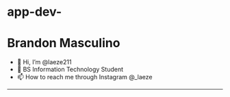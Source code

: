 # app-dev-

# Brandon Masculino

- 👋 Hi, I’m @laeze211
- 👀 BS Information Technology Student
- 📫 How to reach me through Instagram @_laeze
---------------------
